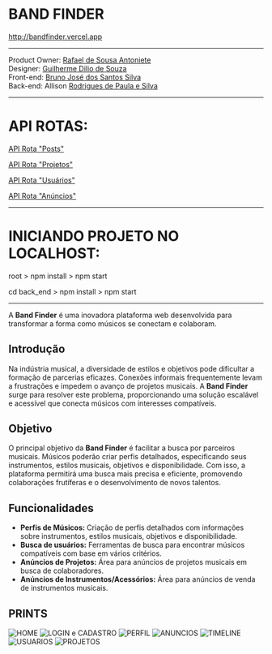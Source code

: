 #  BAND FINDER  #

http://bandfinder.vercel.app

----------------------------------------------------------------------------------------

Product Owner: [Rafael de Sousa Antoniete](https://github.com/RafaelAntoniete)  
Designer: [Guilherme Dilio de Souza](https://github.com/guuisouza)  
Front-end: [Bruno José dos Santos Silva](https://github.com/BrunoJose-dev)  
Back-end: Allison [Rodrigues de Paula e Silva](https://github.com/allisonrps)

----------------------------------------------------------------------------------------

# API ROTAS:

[API Rota "Posts"](https://bandfinder-backend.vercel.app/posts)

[API Rota "Projetos"](https://bandfinder-backend.vercel.app/projetos)

[API Rota "Usuários"](https://bandfinder-backend.vercel.app/usuários)

[API Rota "Anúncios"](https://bandfinder-backend.vercel.app/anuncios)

--------------------------------------------------------------------------------------------------------------------------

# INICIANDO PROJETO NO LOCALHOST:

root > npm install > npm start

cd back_end > npm install > npm start

--------------------------------------------------------------------------------------------------------------------------

A **Band Finder** é uma inovadora plataforma web 
desenvolvida para transformar a forma como músicos se conectam e colaboram.

## Introdução

Na indústria musical, a diversidade de estilos e objetivos pode dificultar a formação de parcerias eficazes. Conexões informais frequentemente levam a frustrações e impedem o avanço de projetos musicais. A **Band Finder** surge para resolver este problema, proporcionando uma solução escalável e acessível que conecta músicos com interesses compatíveis.

## Objetivo

O principal objetivo da **Band Finder** é facilitar a busca por parceiros musicais. Músicos poderão criar perfis detalhados, especificando seus instrumentos, estilos musicais, objetivos e disponibilidade. Com isso, a plataforma permitirá uma busca mais precisa e eficiente, promovendo colaborações frutíferas e o desenvolvimento de novos talentos.

## Funcionalidades

- **Perfis de Músicos:** Criação de perfis detalhados com informações sobre instrumentos, estilos musicais, objetivos e disponibilidade.
- **Busca de usuários:** Ferramentas de busca para encontrar músicos compatíveis com base em vários critérios.
- **Anúncios de Projetos:** Área para anúncios de projetos musicais em busca de colaboradores.
- **Anúncios de Instrumentos/Acessórios:** Área para anúncios de venda de instrumentos musicais.

## PRINTS

![HOME](0%20Design/Prints/home.png)
![LOGIN e CADASTRO](0%20Design/Prints/login-cadastro.png)
![PERFIL](0%20Design/Prints/perfil.png)
![ANUNCIOS](0%20Design/Prints/anuncios.png)
![TIMELINE](0%20Design/Prints/timeline.png)
![USUARIOS](0%20Design/Prints/usuarios.png)
![PROJETOS](0%20Design/Prints/projetos.png)

